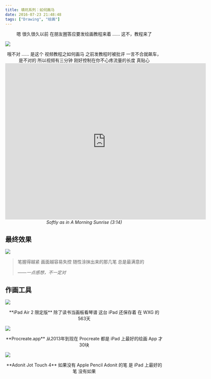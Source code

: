 ```yaml
---
title: 填坑系列：如何画马
date: 2016-07-23 21:48:48
tags: ["Drawing", "绘画"]
---
```



<center>
嗯
很久很久以前
在朋友圈答应要发绘画教程来着
 ……
这不，教程来了
</center>

<!--more-->

![](/how-to-draw-a-horse-or-a-deer/640.jpeg)
<center>
哦不对
……
是这个
视频教程之如何画马
之前发教程时被批评
一言不合就飙车，是不对的
所以视频有三分钟
刚好控制在你不心疼流量的长度
真贴心
</center>

<iframe frameborder="0" width="640" height="498" src="http://v.qq.com/iframe/player.html?vid=f0315gvrvf7&tiny=0&auto=0" allowfullscreen></iframe>
<center><em>Softly as in A Morning Sunrise (3:14)</em></center>

## 最终效果

![](/how-to-draw-a-horse-or-a-deer/640-2.jpeg)


> 笔握得越紧
> 画面越容易失控
> 随性涂抹出来的那几笔
> 总是最满意的
>
> ——*一点感想，不一定对*



## 作画工具

![](/how-to-draw-a-horse-or-a-deer/640-4.jpeg)
<center>
**iPad Air 2 限定版**
除了读书当画板看琴谱
这台 iPad 还保存着
在 WXG 的
563天
</center>

![](/how-to-draw-a-horse-or-a-deer/640.png)
<center>
**Procreate.app**
从2013年到现在
Procreate
都是 iPad 上最好的绘画 App
才30块
</center>


![](/how-to-draw-a-horse-or-a-deer/640-4.jpeg)
<center>
**Adonit Jot Touch 4**
如果没有 Apple Pencil
Adonit 的笔
是 iPad 上最好的笔
没有如果
</center>
